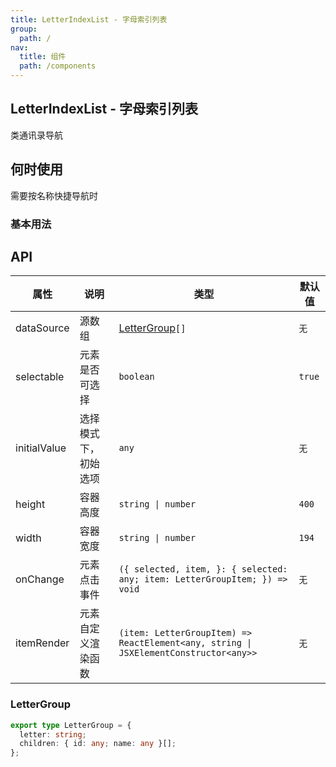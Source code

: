```yaml
---
title: LetterIndexList - 字母索引列表
group:
  path: /
nav:
  title: 组件
  path: /components
---
```


## LetterIndexList - 字母索引列表

类通讯录导航

## 何时使用

需要按名称快捷导航时

### 基本用法

<code src="./demo.tsx"></code>

## API

| 属性         | 说明                 | 类型                                                                                 | 默认值 |
| ------------ | -------------------- | ------------------------------------------------------------------------------------ | ------ |
| dataSource   | 源数组               | [LetterGroup](#lettergroup)`[]`                                                      | `无`   |
| selectable   | 元素是否可选择       | `boolean`                                                                            | `true` |
| initialValue | 选择模式下，初始选项 | `any`                                                                                | `无`   |
| height       | 容器高度             | `string \| number`                                                                   | `400`  |
| width        | 容器宽度             | `string \| number`                                                                   | `194`  |
| onChange     | 元素点击事件         | `({ selected, item, }: { selected: any; item: LetterGroupItem; }) => void`           | `无`   |
| itemRender   | 元素自定义渲染函数   | `(item: LetterGroupItem) => ReactElement<any, string \| JSXElementConstructor<any>>` | `无`   |

### LetterGroup

```ts
export type LetterGroup = {
  letter: string;
  children: { id: any; name: any }[];
};
```
